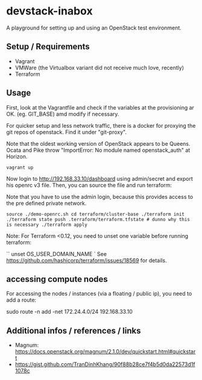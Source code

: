 # devstack-inabox

A playground for setting up and using an OpenStack test environment.


## Setup / Requirements

- Vagrant
- VMWare (the Virtualbox variant did not receive much love, recently)
- Terraform


## Usage

First, look at the Vagrantfile and check if the variables at the provisioning ar
OK. (eg. GIT_BASE) amd modify if necessary.

For quicker setup and less network traffic, there is a docker for proxying the git repos of openstack. Find it under "git-proxy".

Note that the oldest working version of OpenStack appears to be Queens. Ocata
 and Pike throw "ImportError: No module named openstack_auth" at Horizon.

``
vagrant up
``

Now login to http://192.168.33.10/dashboard using admin/secret and export his
openrc v3 file. Then, you can source the file and run terraform:

Note that you have to use the admin login, because this provides access to the pre defined private network.

``
source ./demo-openrc.sh
cd terraform/cluster-base
./terraform init
./terraform state push .terraform/terraform.tfstate # dunno why this is necessary
./terraform apply
``

Note: For Terraform <0.12, you need to unset one variable before running
terraform:

``
unset OS_USER_DOMAIN_NAME
`
See https://github.com/hashicorp/terraform/issues/18569 for details.


## accessing compute nodes

For accessing the nodes / instances (via a floating / public ip), you need to
add a route:

sudo route -n add -net 172.24.4.0/24  192.168.33.10
``
``

## Additional infos / references / links

- Magnum: https://docs.openstack.org/magnum/2.1.0/dev/quickstart.html#quickstart
- https://gist.github.com/TranDinhKhang/90f88b28ce7f4b5d0da22573d1f1078c

